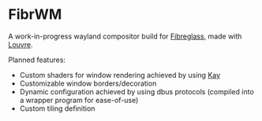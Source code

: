 # FibrWM

A work-in-progress wayland compositor build for [Fibreglass](https://github.com/dealerofallthecats/fibreglass), made with [Louvre](https://github.com/CuarzoSoftware/Louvre/).

Planned features:
- Custom shaders for window rendering achieved by using [Kay](https://github.com/CuarzoSoftware/Kay)
- Customizable window borders/decoration
- Dynamic configuration achieved by using dbus protocols (compiled into a wrapper program for ease-of-use)
- Custom tiling definition
